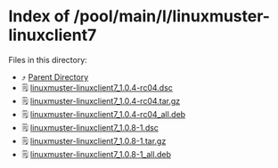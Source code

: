 
# Index of /pool/main/l/linuxmuster-linuxclient7
Files in this directory:
- ⤴ [Parent Directory](../)
- 🗒 [linuxmuster-linuxclient7_1.0.4-rc04.dsc](linuxmuster-linuxclient7_1.0.4-rc04.dsc)
- 🗒 [linuxmuster-linuxclient7_1.0.4-rc04.tar.gz](linuxmuster-linuxclient7_1.0.4-rc04.tar.gz)
- 🗒 [linuxmuster-linuxclient7_1.0.4-rc04_all.deb](linuxmuster-linuxclient7_1.0.4-rc04_all.deb)
- 🗒 [linuxmuster-linuxclient7_1.0.8-1.dsc](linuxmuster-linuxclient7_1.0.8-1.dsc)
- 🗒 [linuxmuster-linuxclient7_1.0.8-1.tar.gz](linuxmuster-linuxclient7_1.0.8-1.tar.gz)
- 🗒 [linuxmuster-linuxclient7_1.0.8-1_all.deb](linuxmuster-linuxclient7_1.0.8-1_all.deb)
